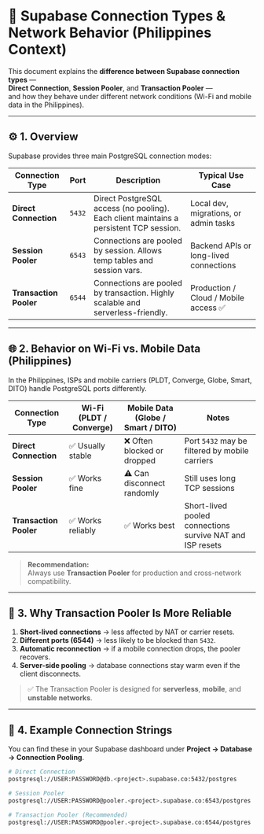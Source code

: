 # 🧩 Supabase Connection Types & Network Behavior (Philippines Context)

This document explains the **difference between Supabase connection types** —  
**Direct Connection**, **Session Pooler**, and **Transaction Pooler** —  
and how they behave under different network conditions (Wi-Fi and mobile data in the Philippines).

---

## ⚙️ 1. Overview

Supabase provides three main PostgreSQL connection modes:

| Connection Type | Port | Description | Typical Use Case |
|------------------|------|-------------|------------------|
| **Direct Connection** | `5432` | Direct PostgreSQL access (no pooling). Each client maintains a persistent TCP session. | Local dev, migrations, or admin tasks |
| **Session Pooler** | `6543` | Connections are pooled by session. Allows temp tables and session vars. | Backend APIs or long-lived connections |
| **Transaction Pooler** | `6544` | Connections are pooled by transaction. Highly scalable and serverless-friendly. | Production / Cloud / Mobile access ✅ |

---

## 🌐 2. Behavior on Wi-Fi vs. Mobile Data (Philippines)

In the Philippines, ISPs and mobile carriers (PLDT, Converge, Globe, Smart, DITO) handle PostgreSQL ports differently.

| Connection Type | Wi-Fi (PLDT / Converge) | Mobile Data (Globe / Smart / DITO) | Notes |
|------------------|--------------------------|------------------------------------|--------|
| **Direct Connection** | ✅ Usually stable | ❌ Often blocked or dropped | Port `5432` may be filtered by mobile carriers |
| **Session Pooler** | ✅ Works fine | ⚠️ Can disconnect randomly | Still uses long TCP sessions |
| **Transaction Pooler** | ✅ Works reliably | ✅ Works best | Short-lived pooled connections survive NAT and ISP resets |

> **Recommendation:**  
> Always use **Transaction Pooler** for production and cross-network compatibility.

---

## 🧠 3. Why Transaction Pooler Is More Reliable

1. **Short-lived connections** → less affected by NAT or carrier resets.  
2. **Different ports (6544)** → less likely to be blocked than `5432`.  
3. **Automatic reconnection** → if a mobile connection drops, the pooler recovers.  
4. **Server-side pooling** → database connections stay warm even if the client disconnects.

> ✅ The Transaction Pooler is designed for **serverless**, **mobile**, and **unstable networks**.

---

## 🔧 4. Example Connection Strings

You can find these in your Supabase dashboard under **Project → Database → Connection Pooling**.

```bash
# Direct Connection
postgresql://USER:PASSWORD@db.<project>.supabase.co:5432/postgres

# Session Pooler
postgresql://USER:PASSWORD@pooler.<project>.supabase.co:6543/postgres

# Transaction Pooler (Recommended)
postgresql://USER:PASSWORD@pooler.<project>.supabase.co:6544/postgres
```